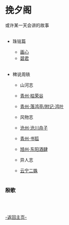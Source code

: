 ﻿# 挽夕阁	
或许某一天会讲的故事	
<br>

+ 珠铭篇
  + [画心](Xiao/HuaXin.md)
  + [碧君](Xiao/BiJun.md)
<br><br>

+ 稗说周轶
  + 山河志
   + [青州·枯荣谷](BaiShuoZhouYi/KuRongGu.md)
   + [青州·落鸿亭/附记·鸿叶](BaiShuoZhouYi/LuoHongTing.md)

  + 风物志
   + [沧州·沧川舟子](BaiShuoZhouYi/CangZhouZhouZi.md)
   + [青州·书狐](BaiShuoZhouYi/ShuHu.md)
   + [旭州·东阳酒肆](BaiShuoZhouYi/DongYangJiuSi.md)

  + 异人志	
   + [云宁二姝](BaiShuoZhouYi/YunNingErShu.md)
<br><br>

### 殷歌
<br><br>


[-返回主页-](../../README.md)

